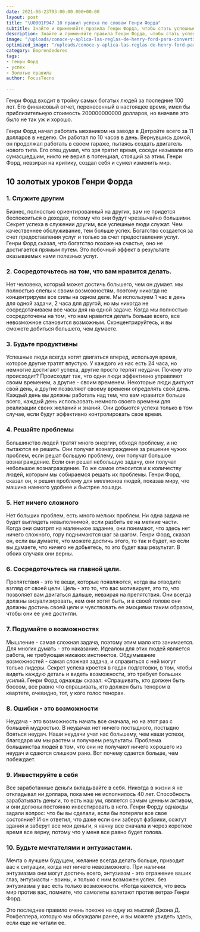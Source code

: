 ```yaml
---
date: 2021-06-23T03:00:00.000+00:00
layout: post
title: "\U0001F947 10 правил успеха по словам Генри Форда"
subtitle: Знайте и применяйте правила Генри Форда, чтобы стать успешным человеком.
description: Знайте и применяйте правила Генри Форда, чтобы стать успешным человеком.
image: "/uploads/conoce-y-aplica-las-reglas-de-henry-ford-para-convertirte-en-una-persona-exitosa.webp"
optimized_image: "/uploads/conoce-y-aplica-las-reglas-de-henry-ford-para-convertirte-en-una-persona-exitosa.webp"
category: Emprendedores
tags:
- Генри Форд
- успех
- Золотые правила
author: FocusTecno

---
```

Генри Форд входит в тройку самых богатых людей за последние 100 лет. Его финансовый отчет, перенесенный в настоящее время, имел бы приблизительную стоимость 200000000000 долларов, но вначале это было не так уж и хорошо.

Генри Форд начал работать механиком на заводе в Детройте всего за 11 долларов в неделю. Он работал по 10 часов в день. Вернувшись домой, он продолжал работать в своем гараже, пытаясь создать двигатель нового типа. Его отец думал, что зря тратит время, соседи называли его сумасшедшим, никто не верил в потенциал, стоящий за этим. Генри Форд, невзирая на критику, создал себя и сумел изменить мир.

## 10 золотых уроков Генри Форда

### 1. Служите другим

Бизнес, полностью ориентированный на других, вам не придется беспокоиться о доходах, потому что они будут чрезвычайно большими. Секрет успеха в служении другим, все успешные люди служат. Чем качественнее обслуживание, тем больше успех. Богатство создается за счет предоставления услуг и только за счет предоставления услуг. Генри Форд сказал, что богатство похоже на счастье, оно не достигается прямым путем. Это побочный эффект в результате оказываемых нами полезных услуг.

### 2. Сосредоточьтесь на том, что вам нравится делать.

Нет человека, который может достичь большего, чем он думает. мы полностью слепы к своим возможностям, поэтому никогда не концентрируем все силы на одном деле. Мы используем 1 час в день для одной задачи, 2 часа для другой, но мы никогда не сосредотачиваем все часы дня на одной задаче. Когда мы полностью сосредоточены на том, что нам нравится делать больше всего, все невозможное становится возможным. Сконцентрируйтесь, и вы сможете добиться большего, чем думаете.

### 3. Будьте продуктивны

Успешные люди всегда хотят двигаться вперед, используя время, которое другие тратят впустую. У каждого из нас есть 24 часа, но немногие достигают успеха, другие просто терпят неудачи. Почему это происходит? Происходит так, что одни люди эффективно управляют своим временем, а другие - своим временем. Некоторые люди диктуют свой день, а другие позволяют своему времени определять свой день. Каждый день вы должны работать над тем, что вам нравится больше всего, каждый день использовать немного своего времени для реализации своих желаний и знаний. Они добьются успеха только в том случае, если будут эффективно контролировать свое время.

### 4. Решайте проблемы

Большинство людей тратят много энергии, обходя проблему, и не пытаются ее решить. Они получат вознаграждение за решение чужих проблем, если решат большую проблему, они получат большое вознаграждение. Если они решат небольшую задачу, они получат небольшое вознаграждение. То же самое относится и к количеству людей, которым мы собираемся решать их проблемы. Генри Форд, сказал он, я решил проблему для миллионов людей, показав миру, что машина намного удобнее и быстрее лошади.

### 5. Нет ничего сложного

Нет больших проблем, есть много мелких проблем. Ни одна задача не будет выглядеть невыполнимой, если разбить ее на мелкие части. Когда они смотрят на маленькое задание, они понимают, что здесь нет ничего сложного, гору поднимаются шаг за шагом. Генри Форд, сказал он, если вы думаете, что можете достичь этого, то так и будет, но если вы думаете, что ничего не добьетесь, то это будет ваш результат. В обоих случаях они верны.

### 6. Сосредоточьтесь на главной цели.

Препятствия - это те вещи, которые появляются, когда вы отводите взгляд от своей цели. Цель - это то, что вас мотивирует, это то, что позволяет вам двигаться дальше, невзирая на препятствия. Они всегда должны визуализировать, кем они хотят быть, и в своей голове они должны достичь своей цели и чувствовать ее эмоциями таким образом, чтобы они ее уже достигли.

### 7. Подумайте о возможностях

Мышление - самая сложная задача, поэтому этим мало кто занимается. Для многих думать - это наказание. Идеалом для этих людей является работа, не требующая никаких инстинктов. Обдумывание возможностей - самая сложная задача, и справиться с ней могут только лидеры. Секрет успеха кроется в годах подготовки, в том, чтобы видеть каждую деталь и видеть возможности, это требует больших усилий. Генри Форд однажды сказал: «Спрашивать, кто должен быть боссом, все равно что спрашивать, кто должен быть тенором в квартете, очевидно, тот, у кого голос тенора».

### 8. Ошибки - это возможности

Неудача - это возможность начать все сначала, но на этот раз с большей мудростью. В неудачах нет ничего постыдного, постыдно бояться неудач. Наши неудачи учат нас большему, чем наши успехи, благодаря им мы растем и получаем результаты. Проблема большинства людей в том, что они не получают ничего хорошего из неудач и сдаются слишком рано. Вот почему сдается больше, чем побеждает.

### 9. Инвестируйте в себя

Все заработанные деньги вкладывайте в себя. Никогда в жизни я не откладывал ни доллара, пока мне не исполнилось 40 лет. Способность зарабатывать деньги, то есть наш ум, является самым ценным активом, и они должны постоянно инвестировать в него. Генри Форду однажды задали вопрос: что бы вы сделали, если бы потеряли все свое состояние? И он ответил, что даже если они заберут фабрики, сожгут здания и заберут все мои деньги, я начну все сначала и через короткое время все верну, потому что у меня все равно будет голова.

### 10. Будьте мечтателями и энтузиастами.

Мечта о лучшем будущем, желание всегда делать больше, приводит вас к ситуации, когда нет ничего невозможного. При наличии энтузиазма они могут достичь всего, энтузиазм - это отражение ваших глаз, энтузиасты - воины, и только с ним возможен успех. без энтузиазма у вас есть только возможности. «Когда кажется, что весь мир против вас, помните, что самолеты взлетают против ветра» Генри Форд.

Это последнее правило очень похоже на одну из мыслей Джона Д. Рокфеллера, которую мы обсуждали ранее, и вы можете увидеть здесь, если еще не читали ее.